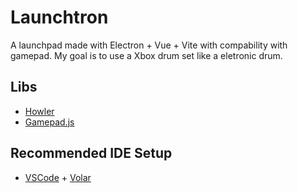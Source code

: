 # Launchtron

A launchpad made with Electron + Vue + Vite with compability with gamepad. My goal is to use a Xbox drum set like a eletronic drum.

## Libs

- [Howler](https://howlerjs.com/)
- [Gamepad.js](https://npm.io/package/gamepad.js)
  
## Recommended IDE Setup

- [VSCode](https://code.visualstudio.com/) + [Volar](https://marketplace.visualstudio.com/items?itemName=johnsoncodehk.volar)
